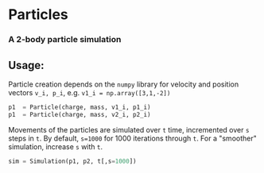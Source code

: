 # Particles
### A 2-body particle simulation

## Usage:
Particle creation depends on the `numpy` library for velocity and position vectors `v_i, p_i`, e.g. `v1_i = np.array([3,1,-2])`

````python
p1  = Particle(charge, mass, v1_i, p1_i)
p1  = Particle(charge, mass, v2_i, p2_i)
````

Movements of the particles are simulated over `t` time, incremented over `s` steps in `t`. By default, `s=1000` for 1000 iterations through `t`. For a "smoother" simulation, increase `s` with `t`.

````python
sim = Simulation(p1, p2, t[,s=1000])
````
